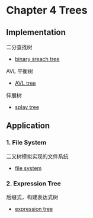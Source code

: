 # Chapter 4 Trees

## Implementation

二分查找树

+ [binary sreach tree](./my_binary_search_tree.c)

AVL 平衡树

+ [AVL tree](./my_avl_tree.c)

伸展树

+ [splay tree](./my_splay_tree.c)

## Application

### 1. File System 

二叉树模拟实现的文件系统

+ [file system](./app_file_system.c)

### 2. Expression Tree

后缀式，构建表达式树

+ [expression tree](./app_build_postfix_to_expression_tree.c)

